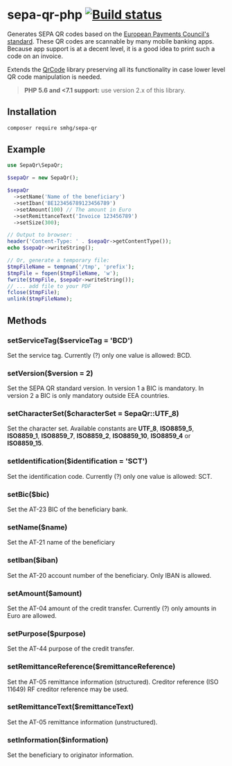# sepa-qr-php [![Build status](https://api.travis-ci.org/smhg/sepa-qr-php.png)](https://travis-ci.org/smhg/sepa-qr-php)
Generates SEPA QR codes based on the [European Payments Council's standard](http://www.europeanpaymentscouncil.eu/index.cfm/knowledge-bank/epc-documents/quick-response-code-guidelines-to-enable-data-capture-for-the-initiation-of-a-sepa-credit-transfer/epc069-12-quick-response-code-guidelines-to-enable-data-capture-for-the-initiation-of-a-sepa-credit-transfer1/). These QR codes are scannable by many mobile banking apps. Because app support is at a decent level, it is a good idea to print such a code on an invoice.

Extends the [QrCode](https://github.com/endroid/QrCode) library preserving all its functionality in case lower level QR code manipulation is needed.

> **PHP 5.6 and <7.1 support:** use version 2.x of this library.

## Installation
```bash
composer require smhg/sepa-qr
```

## Example
```php
use SepaQr\SepaQr;

$sepaQr = new SepaQr();

$sepaQr
  ->setName('Name of the beneficiary')
  ->setIban('BE123456789123456789')
  ->setAmount(100) // The amount in Euro
  ->setRemittanceText('Invoice 123456789')
  ->setSize(300);

// Output to browser:
header('Content-Type: ' . $sepaQr->getContentType());
echo $sepaQr->writeString();

// Or, generate a temporary file:
$tmpFileName = tempnam('/tmp', 'prefix');
$tmpFile = fopen($tmpFileName, 'w');
fwrite($tmpFile, $sepaQr->writeString());
// ... add file to your PDF
fclose($tmpFile);
unlink($tmpFileName);
```
## Methods

### setServiceTag($serviceTag = 'BCD')
Set the service tag. Currently (?) only one value is allowed: BCD.

### setVersion($version = 2)
Set the SEPA QR standard version. In version 1 a BIC is mandatory. In version 2 a BIC is only mandatory outside EEA countries.

### setCharacterSet($characterSet = SepaQr::UTF_8)
Set the character set. Available constants are **UTF_8**, **ISO8859_5**, **ISO8859_1**, **ISO8859_7**, **ISO8859_2**, **ISO8859_10**, **ISO8859_4** or **ISO8859_15**.

### setIdentification($identification = 'SCT')
Set the identification code. Currently (?) only one value is allowed: SCT.

### setBic($bic)
Set the AT-23 BIC of the beneficiary bank.

### setName($name)
Set the AT-21 name of the beneficiary

### setIban($iban)
Set the AT-20 account number of the beneficiary. Only IBAN is allowed.

### setAmount($amount)
Set the AT-04 amount of the credit transfer. Currently (?) only amounts in Euro are allowed.

### setPurpose($purpose)
Set the AT-44 purpose of the credit transfer.

### setRemittanceReference($remittanceReference)
Set the AT-05 remittance information (structured). Creditor reference (ISO 11649) RF creditor reference may be used.

### setRemittanceText($remittanceText)
Set the AT-05 remittance information (unstructured).

### setInformation($information)
Set the beneficiary to originator information.
